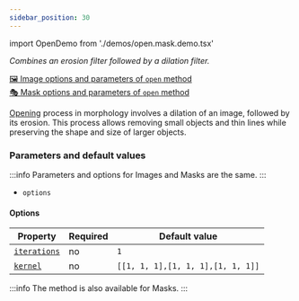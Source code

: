 ```yaml
---
sidebar_position: 30
---
```


import OpenDemo from './demos/open.mask.demo.tsx'

_Combines an erosion filter followed by a dilation filter._

[🖼️ Image options and parameters of `open` method](https://image-js.github.io/image-js-typescript/classes/Image.html#open 'github.io link')  
[🎭 Mask options and parameters of `open` method](https://image-js.github.io/image-js-typescript/classes/Mask.html#open 'github.io link')

[Opening](<https://en.wikipedia.org/wiki/Opening_(morphology)#:~:text=In%20mathematical%20morphology%2C%20opening%20is,blue%20square%20with%20round%20corners.&text=denote%20erosion%20and%20dilation%2C%20respectively>) process in morphology involves a dilation of an image, followed by its erosion.
This process allows removing small objects and thin lines while preserving the shape and size of larger objects.

<OpenDemo />

### Parameters and default values

:::info
Parameters and options for Images and Masks are the same.
:::

- `options`

#### Options

| Property                                                                                              | Required | Default value                     |
| ----------------------------------------------------------------------------------------------------- | -------- | --------------------------------- |
| [`iterations`](https://image-js.github.io/image-js-typescript/interfaces/OpenOptions.html#iterations) | no       | `1`                               |
| [`kernel`](https://image-js.github.io/image-js-typescript/interfaces/OpenOptions.html#kernel)         | no       | `[[1, 1, 1],[1, 1, 1],[1, 1, 1]]` |

:::info
The method is also available for Masks.
:::
